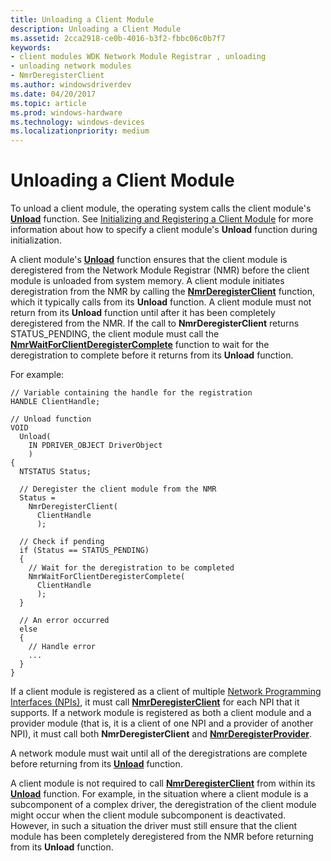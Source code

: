 ```yaml
---
title: Unloading a Client Module
description: Unloading a Client Module
ms.assetid: 2cca2918-ce0b-4016-b3f2-fbbc06c0b7f7
keywords:
- client modules WDK Network Module Registrar , unloading
- unloading network modules
- NmrDeregisterClient
ms.author: windowsdriverdev
ms.date: 04/20/2017
ms.topic: article
ms.prod: windows-hardware
ms.technology: windows-devices
ms.localizationpriority: medium
---
```


# Unloading a Client Module


To unload a client module, the operating system calls the client module's [**Unload**](https://msdn.microsoft.com/library/windows/hardware/ff564886) function. See [Initializing and Registering a Client Module](initializing-and-registering-a-client-module.md) for more information about how to specify a client module's **Unload** function during initialization.

A client module's [**Unload**](https://msdn.microsoft.com/library/windows/hardware/ff564886) function ensures that the client module is deregistered from the Network Module Registrar (NMR) before the client module is unloaded from system memory. A client module initiates deregistration from the NMR by calling the [**NmrDeregisterClient**](https://msdn.microsoft.com/library/windows/hardware/ff568774) function, which it typically calls from its **Unload** function. A client module must not return from its **Unload** function until after it has been completely deregistered from the NMR. If the call to **NmrDeregisterClient** returns STATUS\_PENDING, the client module must call the [**NmrWaitForClientDeregisterComplete**](https://msdn.microsoft.com/library/windows/hardware/ff568786) function to wait for the deregistration to complete before it returns from its **Unload** function.

For example:

```
// Variable containing the handle for the registration
HANDLE ClientHandle;

// Unload function
VOID
  Unload(
    IN PDRIVER_OBJECT DriverObject
    )
{
  NTSTATUS Status;

  // Deregister the client module from the NMR
  Status =
    NmrDeregisterClient(
      ClientHandle
      );

  // Check if pending
  if (Status == STATUS_PENDING)
  {
    // Wait for the deregistration to be completed
    NmrWaitForClientDeregisterComplete(
      ClientHandle
      );
  }

  // An error occurred
  else
  {
    // Handle error
    ...
  }
}
```

If a client module is registered as a client of multiple [Network Programming Interfaces (NPIs)](network-programming-interface.md), it must call [**NmrDeregisterClient**](https://msdn.microsoft.com/library/windows/hardware/ff568774) for each NPI that it supports. If a network module is registered as both a client module and a provider module (that is, it is a client of one NPI and a provider of another NPI), it must call both **NmrDeregisterClient** and [**NmrDeregisterProvider**](https://msdn.microsoft.com/library/windows/hardware/ff568778).

A network module must wait until all of the deregistrations are complete before returning from its [**Unload**](https://msdn.microsoft.com/library/windows/hardware/ff564886) function.

A client module is not required to call [**NmrDeregisterClient**](https://msdn.microsoft.com/library/windows/hardware/ff568774) from within its [**Unload**](https://msdn.microsoft.com/library/windows/hardware/ff564886) function. For example, in the situation where a client module is a subcomponent of a complex driver, the deregistration of the client module might occur when the client module subcomponent is deactivated. However, in such a situation the driver must still ensure that the client module has been completely deregistered from the NMR before returning from its **Unload** function.

 

 





